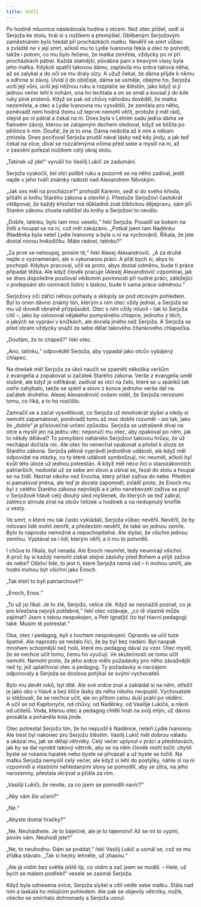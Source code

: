 ```yaml
---
title: XXVII
---
```


Po hodině mluvnice následovala hodina s otcem. Než otec přišel, sedl si Serjoža ke stolu, hrál si s nožíkem a přemýšlel. Oblíbeným Serjožovým zaměstnáním bylo hledat při procházkách matku. Nevěřil ve smrt vůbec a zvláště ne v její smrt, ačkoli mu to Lydie Ivanovna řekla a otec to potvrdil, takže i potom, co mu bylo řečeno, že matka zemřela, vždycky po ní při procházkách pátral. Každá statnější, půvabná paní s tmavými vlasy byla jeho matka. Kdykoli spatřil takovou dámu, zaplavila mu srdce taková něha, až se zalykal a do očí se mu draly slzy. A užuž čekal, že dáma přijde k němu a odhrne si závoj. Uvidí jí do obličeje, dáma se usměje, obejme ho, Serjoža ucítí její vůni, ucítí její něžnou ruku a rozpláče se štěstím, jako když si jí jednou večer lehl k nohám, ona ho lechtala a on se smál a kousal ji do bílé ruky plné prstenů. Když se pak od chůvy náhodou dověděl, že matka nezemřela, a otec a Lydie Ivanovna mu vysvětlili, že zemřela pro něho, poněvadž není hodná (tomu už teprve nemohl věřit, protože ji měl rád), stejně po ní pátral a čekal na ni. Dnes byla v Letním sadu jedna dáma ve fialovém závoji, kterou se zatajeným dechem sledoval, když se blížila po pěšince k nim. Doufal, že je to ona. Dáma nedošla až k nim a někam zmizela. Dnes pociťoval Serjoža prudší nával lásky než kdy jindy, a jak teď čekal na otce, díval se rozzářenýma očima před sebe a myslil na ni, až v zasnění pořezal nožíkem celý okraj stolu.

„Tatínek už jde!“ vyrušil ho Vasilij Lukič ze zadumání.

Serjoža vyskočil, šel otci políbit ruku a pozorně se na něho zadíval, jestli najde v jeho tváři známky radosti nad Alexandrem Něvským.

„Jak ses měl na procházce?“ prohodil Karenin, sedl si do svého křesla, přitáhl si knihu Starého zákona a otevřel ji. Přestože Serjožovi častokrát vštěpoval, že každý křesťan má důkladně znát biblickou dějepravu, sám při Starém zákonu zhusta nahlížel do knihy a Serjožovi to neušlo.

„Dobře, tatínku, bylo tam moc veselo,“ řekl Serjoža. Posadil se bokem na židli a houpal se na ní, což měl zakázáno. „Potkal jsem tam Naděnku (Naděnka byla neteř Lydie Ivanovny a byla u ní na vychování). Říkala, že jste dostal novou hvězdičku. Máte radost, tatínku?“

„Za prvé se nehoupej, prosím tě,“ řekl Alexej Alexandrovič. „A za druhé nejde o vyznamenání, ale o vykonanou práci. A přál bych si, abys to pochopil. Kdybys pracoval, učil se proto, abys dostal odměnu, bude ti práce připadat těžká. Ale když člověk pracuje (Alexej Alexandrovič vzpomínal, jak se dnes dopoledne posiloval vědomím povinnosti při nudné práci, záležející v podepsání sto osmnácti listin) s láskou, bude ti sama práce odměnou.“

Serjožovy oči zářící něhou pohasly a sklopily se pod otcovým pohledem. Byl to onen dávno známý tón, kterým s ním otec vždy jednal, a Serjoža se mu už dovedl obratně přizpůsobit. Otec s ním vždy mluvil – tak to Serjoža cítil –, jako by oslovoval nějakého pomyslného chlapce, jednoho z těch, o jakých se vypráví v knížkách, ale docela jiného než Serjoža. A Serjoža se před otcem vždycky snažil ze sebe dělat takového čítankového chlapečka.

„Doufám, že to chápeš?“ řekl otec.

„Ano, tatínku,“ odpověděl Serjoža, aby vypadal jako otcův vybájený chlapec.

Na dnešek měl Serjoža za úkol naučit se zpaměti několika veršům z evangelia a zopakovat si začátek Starého zákona. Verše z evangelia uměl slušně, ale když je odříkával, zadíval se otci na čelo, které se u spánků tak ostře zahýbalo, takže se spletl a slovo z konce jednoho verše dal na začátek druhého. Alexej Alexandrovič ovšem viděl, že Serjoža nerozumí tomu, co říká, a to ho rozčililo.

Zamračil se a začal vysvětlovat, co Serjoža už mnohokrát slyšel a nikdy si nemohl zapamatovat, poněvadž tomu až moc dobře rozuměl – asi tak, jako že „dobře“ je příslovečné určení způsobu. Serjoža se ustrašeně díval na otce a myslil jen na jednu věc: neporučí mu otec, aby opakoval po něm, jak to někdy dělával? To pomyšlení nahánělo Serjožovi takovou hrůzu, že už nechápal dočista nic. Ale otec ho nenechal opakovat a přešel k úloze ze Starého zákona. Serjoža pěkně vyprávěl jednotlivé události, ale když měl odpovídat na otázky, co ty které události symbolizují, nic neuměl, ačkoli byl kvůli této úloze už jednou potrestán. A když měl něco říci o starozákonních patriarších, nedostal už ze sebe ani slovo a ošíval se, řezal do stolu a houpal se na židli. Neznal nikoho než Enocha, který přišel zaživa do nebe. Předtím si pamatoval jména, ale teď je docela zapomněl, zvlášť proto, že Enoch mu byl z celého Starého zákona nejmilejší a k jeho nanebevzetí zaživa se pojil v Serjožově hlavě celý dlouhý sled myšlenek, do kterých se teď zabral, zatímco strnule zíral na otcův řetízek u hodinek a na nedopnutý knoflík u vesty.

Ve smrt, o které mu tak často vykládali, Serjoža vůbec nevěřil. Nevěřil, že by milovaní lidé mohli zemřít, a především nevěřil, že také on jednou zemře. Bylo to naprosto nemožné a nepochopitelné. Ale slyšel, že všichni jednou zemřou. Vyptával se i lidí, kterým věřil, a ti mu to potvrdili.

I chůva to říkala, byť nerada. Ale Enoch neumřel, tedy neumírají všichni. A proč by si každý nemohl získat stejné zásluhy před Bohem a přijít zaživa do nebe? Oškliví lidé, to jest ti, které Serjoža nemá rád – ti mohou umřít, ale hodní mohou být všichni jako Enoch.

„Tak kteří to byli patriarchové?“

„Enoch, Enos.“

„To už jsi říkal. Je to zlé, Serjožo, velice zlé. Když se nesnažíš poznat, co je pro křesťana nejvýš potřebné,“ řekl otec vstávaje, „co tě vlastně může zajímat? Jsem s tebou nespokojen, a Petr Ignaťjič (to byl hlavní pedagog) také. Musím tě potrestat.“

Oba, otec i pedagog, byli s hochem nespokojeni. Opravdu se učil tuze špatně. Ale naprosto se nedalo říci, že by byl bez nadání. Byl naopak mnohem schopnější než hoši, které mu pedagog dával za vzor. Otec myslil, že se nechce učit tomu, čemu ho vyučují. Ve skutečnosti se tomu učit nemohl. Nemohl proto, že jeho srdce mělo požadavky pro něho závažnější než ty, jež uplatňoval otec a pedagog. Ty požadavky si navzájem odporovaly a Serjoža se doslova potýkal se svými vychovateli.

Bylo mu devět roků, byl dítě. Ale své srdce znal a zakládal si na něm, střežil je jako oko v hlavě a bez klíče lásky do něho nikoho nevpustil. Vychovatelé si stěžovali, že se nechce učit, ale on přitom celou duší prahl po vědění. A učil se od Kapitonyče, od chůvy, od Naděnky, od Vasilije Lukiče, a nikoli od učitelů. Voda, kterou otec a pedagog chtěli hnát na svůj mlýn, už dávno prosákla a poháněla kola jinde.

Otec potrestal Serjožu tím, že ho nepustil k Naděnce, neteři Lydie Ivanovny. Ale trest byl nakonec pro Serjožu štěstím. Vasilij Lukič měl dobrou náladu a ukázal mu, jak se dělají větrníky. Celý večer uplynul v práci a představách, jak by se dal vyrobit takový větrník, aby se na něm člověk mohl točit: chytili byste se rukama lopatek nebo byste se přivázali a už byste se točili. Na matku Serjoža nemyslil celý večer, ale když si lehl do postýlky, náhle si na ni vzpomněl a vlastními nehledanými slovy se pomodlil, aby se zítra, na jeho narozeniny, přestala skrývat a přišla za ním.

„Vasiliji Lukiči, že nevíte, za co jsem se pomodlil navíc?“

„Aby vám šlo učení?“

„Ne.“

„Abyste dostal hračky?“

„Ne. Neuhádnete. Je to báječné, ale je to tajemství! Až se mi to vyplní, povím vám. Neuhodl jste?“

„Ne, to neuhodnu. Dám se poddat,“ řekl Vasilij Lukič a usmál se, což se mu zřídka stávalo. „Tak si hezky lehněte, už zhasnu.“

„Ale já vidím bez světla ještě líp, co vidím a zač jsem se modlil. – Hele, už bych se málem podřekl!“ vesele se zasmál Serjoža.

Když byla odnesena svíce, Serjoža slyšel a cítil vedle sebe matku. Stála nad ním a laskala ho milujícím pohledem. Ale pak se objevily větrníky, nožík, všecko se smíchalo dohromady a Serjoža usnul.
